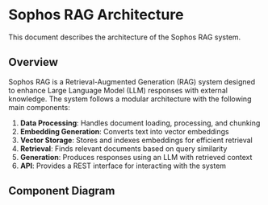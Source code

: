 # Sophos RAG Architecture

This document describes the architecture of the Sophos RAG system.

## Overview

Sophos RAG is a Retrieval-Augmented Generation (RAG) system designed to enhance Large Language Model (LLM) responses with external knowledge. The system follows a modular architecture with the following main components:

1. **Data Processing**: Handles document loading, processing, and chunking
2. **Embedding Generation**: Converts text into vector embeddings
3. **Vector Storage**: Stores and indexes embeddings for efficient retrieval
4. **Retrieval**: Finds relevant documents based on query similarity
5. **Generation**: Produces responses using an LLM with retrieved context
6. **API**: Provides a REST interface for interacting with the system

## Component Diagram 